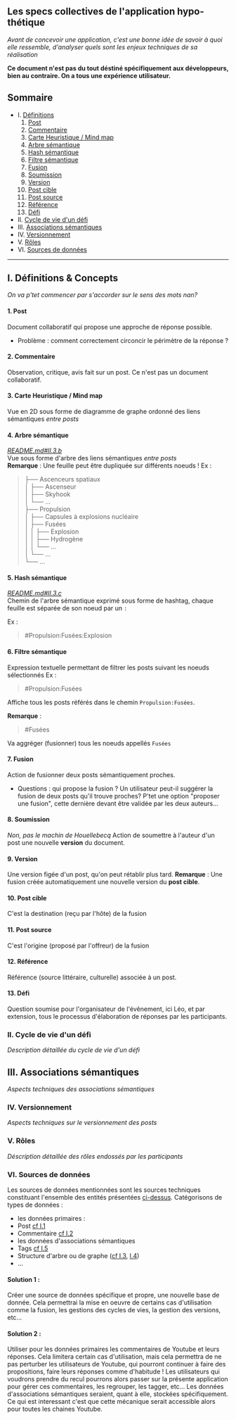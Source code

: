Les specs collectives de l'application hypo-thétique
---------------------------------------------------
*Avant de concevoir une application, c'est une bonne idée de savoir à quoi elle ressemble, d'analyser quels sont les enjeux techniques de sa réalisation*

**Ce document n'est pas du tout déstiné spécifiquement aux développeurs, bien au contraire. On a tous une expérience utilisateur.**

Sommaire
--------------------------------------------------

- I. [Définitions](#I)
  1. [Post](#I.1)
  2. [Commentaire](#I.2)
  3. [Carte Heuristique / Mind map](#I.3)
  4. [Arbre sémantique](#I.4)
  5. [Hash sémantique](#I.5)
  6. [Filtre sémantique](#I.6)
  7. [Fusion](#I.7)
  8. [Soumission](#I.8)
  9. [Version](#I.9)
  10. [Post cible](#I.10)
  11. [Post source](#I.11)
  12. [Référence](#I.12)
  13. [Défi](#I.13)
- II. [Cycle de vie d'un défi](#II)
- III. [Associations sémantiques](#III)
- IV. [Versionnement](#IV)
- V. [Rôles](#V)
- VI. [Sources de données](#VI)
---------------------------------------------------

<a name="I"></a>
## I. Définitions & Concepts
*On va p'tet commencer par s'accorder sur le sens des mots nan?*

<a name="I.1"></a>
#### 1. Post
Document collaboratif qui propose une approche de réponse possible.
- Problème : comment correctement circoncir le périmètre de la réponse ?

<a name="I.2"></a>
#### 2. Commentaire
Observation, critique, avis fait sur un post. Ce n'est pas un document collaboratif.

<a name="I.3"></a>
#### 3. Carte Heuristique / Mind map
Vue en 2D sous forme de diagramme de graphe ordonné des liens sémantiques *entre posts*

<a name="I.4"></a>
#### 4. Arbre sémantique
*[README.md#II.3.b](README.md#II.3.b)*  
Vue sous forme d'arbre des liens sémantiques *entre posts*  
**Remarque** : Une feuille peut être dupliquée sur différents noeuds !
Ex :
> ├── Ascenceurs spatiaux  
│   ├── Ascenseur  
│   ├── Skyhook  
│   └── …  
├── Propulsion  
│   ├── Capsules à explosions nucléaire  
│   ├── Fusées  
│   │   ├── Explosion  
│   │   ├── Hydrogène  
│   │   └── …  
│   └── …  
└── …

<a name="I.5"></a>
#### 5. Hash sémantique
*[README.md#II.3.c](README.md#II.3.c)*  
Chemin de l'arbre sémantique exprimé sous forme de hashtag, chaque feuille est séparée de son noeud par un `:`

Ex :
> #Propulsion:Fusées:Explosion

<a name="I.6"></a>
#### 6. Filtre sémantique
Expression textuelle permettant de filtrer les posts suivant les noeuds sélectionnés
Ex :
> #Propulsion:Fusées

Affiche tous les posts référés dans le chemin `Propulsion:Fusées`.  

**Remarque** :  
> #Fusées

Va aggréger (fusionner) tous les noeuds appellés `Fusées`

<a name="I.7"></a>
#### 7. Fusion
Action de fusionner deux posts sémantiquement proches.
- Questions : qui propose la fusion ? Un utilisateur peut-il suggérer la fusion de deux posts qu'il trouve proches? P'tet une option "proposer une fusion", cette dernière devant être validée par les deux auteurs...

<a name="I.8"></a>
#### 8. Soumission
*Non, pas le machin de Houellebecq*
Action de soumettre à l'auteur d'un post une nouvelle **version** du document.

<a name="I.9"></a>
#### 9. Version
Une version figée d'un post, qu'on peut rétablir plus tard.
**Remarque** : Une fusion créée automatiquement une nouvelle version du **post cible**.

<a name="I.10"></a>
#### 10. Post cible
C'est la destination (reçu par l'hôte) de la fusion

<a name="I.11"></a>
#### 11. Post source
C'est l'origine (proposé par l'offreur) de la fusion

<a name="I.12"></a>
#### 12. Référence
Référence (source littéraire, culturelle) associée à un post.

<a name="I.13"></a>
#### 13. Défi
Question soumise pour l'organisateur de l'évênement, ici Léo, et par extension, tous le processus d'élaboration de réponses par les participants.

<a name="II"></a>
### II. Cycle de vie d'un défi
*Description détaillée du cycle de vie d'un défi*

<a name="III"></a>
## III. Associations sémantiques
*Aspects techniques des associations sémantiques*

<a name="IV"></a>
### IV. Versionnement
*Aspects techniques sur le versionnement des posts*

<a name="V"></a>
### V. Rôles
*Déscription détaillée des rôles endossés par les participants*

<a name="VI"></a>
### VI. Sources de données
Les sources de données mentionnées sont les sources techniques constituant l'ensemble des entités présentées [ci-dessus](#I).
Catégorisons de types de données : 
 - les données primaires :
  - Post [cf I.1](#I.1)
  - Commentaire [cf I.2](#I.2)
 - les données d'associations sémantiques
  - Tags [cf I.5](#I.5)
  - Structure d'arbre ou de graphe ([cf I.3](#I.3), [I.4](#I.4))
  - ...

#### Solution 1 : 
Créer une source de données spécifique et propre, une nouvelle base de donnée. Cela permettrai la mise en oeuvre de certains cas d'utilisation comme la fusion, les gestions des cycles de vies, la gestion des versions, etc...

#### Solution 2 : 
Utiliser pour les données primaires les commentaires de Youtube et leurs réponses. Cela limitera certain cas d'utilisation, mais cela permettra de ne pas perturber les utilisateurs de Youtube, qui pourront continuer à faire des propositions, faire leurs réponses comme d'habitude ! Les utilisateurs qui voudrons prendre du recul pourrons alors passer sur la présente application pour gérer ces commentaires, les regrouper, les tagger, etc... Les données d'associations sémantiques seraient, quant à elle, stockées spécifiquement. Ce qui est interessant c'est que cette mécanique serait accessible alors pour toutes les chaines Youtube.


